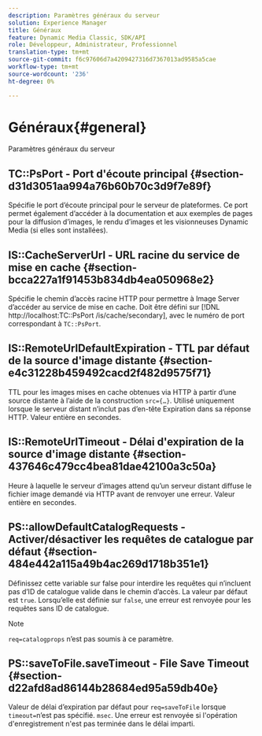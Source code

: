 ```yaml
---
description: Paramètres généraux du serveur
solution: Experience Manager
title: Généraux
feature: Dynamic Media Classic, SDK/API
role: Développeur, Administrateur, Professionnel
translation-type: tm+mt
source-git-commit: f6c97606d7a4209427316d7367013ad9585a5cae
workflow-type: tm+mt
source-wordcount: '236'
ht-degree: 0%

---
```



# Généraux{#general}

Paramètres généraux du serveur

## TC::PsPort - Port d&#39;écoute principal {#section-d31d3051aa994a76b60b70c3d9f7e89f}

Spécifie le port d’écoute principal pour le serveur de plateformes. Ce port permet également d’accéder à la documentation et aux exemples de pages pour la diffusion d’images, le rendu d’images et les visionneuses Dynamic Media (si elles sont installées).

## IS::CacheServerUrl - URL racine du service de mise en cache {#section-bcca227a1f91453b834db4ea050968e2}

Spécifie le chemin d’accès racine HTTP pour permettre à Image Server d’accéder au service de mise en cache. Doit être défini sur [!DNL http://localhost:TC::PsPort /is/cache/secondary], avec le numéro de port correspondant à `TC::PsPort`.

## IS::RemoteUrlDefaultExpiration - TTL par défaut de la source d&#39;image distante {#section-e4c31228b459492cacd2f482d9575f71}

TTL pour les images mises en cache obtenues via HTTP à partir d’une source distante à l’aide de la construction `src={…}`. Utilisé uniquement lorsque le serveur distant n’inclut pas d’en-tête Expiration dans sa réponse HTTP. Valeur entière en secondes.

## IS::RemoteUrlTimeout - Délai d&#39;expiration de la source d&#39;image distante {#section-437646c479cc4bea81dae42100a3c50a}

Heure à laquelle le serveur d’images attend qu’un serveur distant diffuse le fichier image demandé via HTTP avant de renvoyer une erreur. Valeur entière en secondes.

## PS::allowDefaultCatalogRequests - Activer/désactiver les requêtes de catalogue par défaut {#section-484e442a115a49b4ac269d1718b351e1}

Définissez cette variable sur false pour interdire les requêtes qui n’incluent pas d’ID de catalogue valide dans le chemin d’accès. La valeur par défaut est `true`. Lorsqu’elle est définie sur `false`, une erreur est renvoyée pour les requêtes sans ID de catalogue.

>[!NOTE]
>
>`req=catalogprops` n’est pas soumis à ce paramètre.

## PS::saveToFile.saveTimeout - File Save Timeout {#section-d22afd8ad86144b28684ed95a59db40e}

Valeur de délai d’expiration par défaut pour `req=saveToFile` lorsque `timeout=`n’est pas spécifié. `msec`. Une erreur est renvoyée si l&#39;opération d&#39;enregistrement n&#39;est pas terminée dans le délai imparti.
